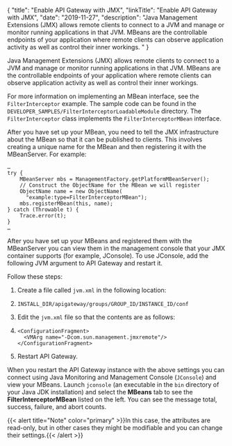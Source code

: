 {
"title": "Enable API Gateway with JMX",
"linkTitle": "Enable API Gateway with JMX",
"date": "2019-11-27",
"description": "Java Management Extensions (JMX) allows remote clients to connect to a JVM and manage or monitor running applications in that JVM. MBeans are the controllable endpoints of your application where remote clients can observe application activity as well as control their inner workings. "
}
﻿

Java Management Extensions (JMX) allows remote clients to connect to a JVM and manage or monitor running applications in that JVM. MBeans are the controllable endpoints of your application where remote clients can observe application activity as well as control their inner workings.

For more information on implementing an MBean interface, see the `FilterInterceptor` example. The sample code can be found in the `DEVELOPER_SAMPLES/FilterInterceptorLoadableModule` directory. The `FilterInterceptor` class implements the `FilterInterceptorMBean` interface.

After you have set up your MBean, you need to tell the JMX infrastructure about the MBean so that it can be published to clients. This involves creating a unique name for the MBean and then registering it with the MBeanServer. For example:

``` {space="preserve"}
…
try {
    MBeanServer mbs = ManagementFactory.getPlatformMBeanServer();
    // Construct the ObjectName for the MBean we will register
    ObjectName name = new ObjectName(
      "example:type=FilterInterceptorMBean");
    mbs.registerMBean(this, name);
} catch (Throwable t) {
    Trace.error(t);
}           
…
```

After you have set up your MBeans and registered them with the MBeanServer you can view them in the management console that your JMX container supports (for example, JConsole). To use JConsole, add the following JVM argument to API Gateway and restart it.

Follow these steps:

1.  Create a file called `jvm.xml` in the following location:
2.  ``` {space="preserve"}
    INSTALL_DIR/apigateway/groups/GROUP_ID/INSTANCE_ID/conf
    ```

3.  Edit the `jvm.xml` file so that the contents are as follows:
4.  ``` {space="preserve"}
    <ConfigurationFragment>
      <VMArg name="-Dcom.sun.management.jmxremote"/> 
    </ConfigurationFragment>
    ```

5.  Restart API Gateway.

When you restart the API Gateway instance with the above settings you can connect using Java Monitoring and Management Console (`JConsole`) and view your MBeans. Launch `jconsole` (an executable in the `bin` directory of your Java JDK installation) and select the **MBeans** tab to see the **FilterInterceptorMBean** listed on the left. You can see the message total, success, failure, and abort counts.

{{< alert title="Note" color="primary" >}}In this case, the attributes are read-only, but in other cases they might be modifiable and you can change their settings.{{< /alert >}}
